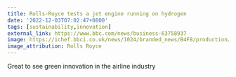 ```yaml
---
title: Rolls-Royce tests a jet engine running on hydrogen
date: '2022-12-03T07:02:47+0800'
tags: [sustainability,innovation]
external_link: https://www.bbc.com/news/business-63758937
image: https://ichef.bbci.co.uk/news/1024/branded_news/B4F8/production/_127782364_engineers2-1.jpg
image_attribution: Rolls Royce
---
```


Great to see green innovation in the airline industry
